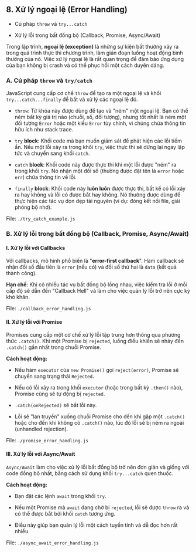 ## 8. Xử lý ngoại lệ (Error Handling)

- Cú pháp `throw` và `try...catch`

- Xử lý lỗi trong bất đồng bộ (Callback, Promise, Async/Await)

Trong lập trình, **ngoại lệ (exception)** là những sự kiện bất thường xảy ra trong quá trình thực thi chương trình, làm gián đoạn luồng hoạt động bình thường của nó. Việc xử lý ngoại lệ là rất quan trọng để đảm bảo ứng dụng của bạn không bị crash và có thể phục hồi một cách duyên dáng.

### A. Cú pháp `throw` và `try/catch`

JavaScript cung cấp cơ chế `throw` để tạo ra một ngoại lệ và khối `try...catch...finally` để bắt và xử lý các ngoại lệ đó.

- `throw`: Từ khóa này được dùng để tạo và "ném" một ngoại lệ. Bạn có thể ném bất kỳ giá trị nào (chuỗi, số, đối tượng), nhưng tốt nhất là ném một đối tượng `Error` hoặc một kiểu `Error` tùy chỉnh, vì chúng chứa thông tin hữu ích như stack trace.

- `try` **block**: Khối code mà bạn muốn giám sát để phát hiện các lỗi tiềm ẩn. Nếu một lỗi xảy ra trong khối `try`, việc thực thi sẽ dừng lại ngay lập tức và chuyển sang khối `catch`.

- `catch` **block**: Khối code này được thực thi khi một lỗi được "ném" ra trong khối `try`. Nó nhận một đối số (thường được đặt tên là `error` hoặc `err`) chứa thông tin về lỗi.

- `finally` **block**: Khối code này **luôn luôn** được thực thi, bất kể có lỗi xảy ra hay không và lỗi có được bắt hay không. Nó thường được dùng để thực hiện các tác vụ dọn dẹp tài nguyên (ví dụ: đóng kết nối file, giải phóng bộ nhớ).

File: `./try_catch_example.js`

### B. Xử lý lỗi trong bất đồng bộ (Callback, Promise, Async/Await)

#### I. Xử lý lỗi với Callbacks

Với callbacks, mô hình phổ biến là "**error-first callback**". Hàm callback sẽ nhận đối số đầu tiên là `error` (nếu có) và đối số thứ hai là `data` (kết quả thành công).

**Hạn chế**: Khi có nhiều tác vụ bất đồng bộ lồng nhau, việc kiểm tra lỗi ở mỗi cấp độ sẽ dẫn đến "Callback Hell" và làm cho việc quản lý lỗi trở nên cực kỳ khó khăn.

File: `./callback_error_handling.js`

#### II. Xử lý lỗi với Promise

Promises cung cấp một cơ chế xử lý lỗi tập trung hơn thông qua phương thức `.catch()`. Khi một Promise bị `rejected`, luồng điều khiển sẽ nhảy đến `.catch()` gần nhất trong chuỗi Promise.

**Cách hoạt động:**

- Nếu hàm `executor` của `new Promise()` gọi `reject(error)`, Promise sẽ chuyển sang trạng thái `Rejected`.

- Nếu có lỗi xảy ra trong khối `executor` (hoặc trong bất kỳ `.then()` nào), Promise cũng sẽ tự động bị `rejected`.

- `.catch(onRejected)` sẽ bắt lỗi này.

- Lỗi sẽ "lan truyền" xuống chuỗi Promise cho đến khi gặp một `.catch()` hoặc cho đến khi không có `.catch()` nào, lúc đó lỗi sẽ bị ném ra ngoài (unhandled rejection).

File: `./promise_error_handling.js`

#### III. Xử lý lỗi với Async/Await

`Async/Await` làm cho việc xử lý lỗi bất đồng bộ trở nên đơn giản và giống với code đồng bộ nhất, bằng cách sử dụng khối `try...catch` quen thuộc.

**Cách hoạt động:**

- Bạn đặt các lệnh `await` trong khối `try`.

- Nếu một Promise mà `await` đang chờ bị `rejected`, lỗi sẽ được `throw` ra và có thể được bắt bởi khối `catch` tương ứng.

- Điều này giúp bạn quản lý lỗi một cách tuyến tính và dễ đọc hơn rất nhiều.

File: `./async_await_error_handling.js`

